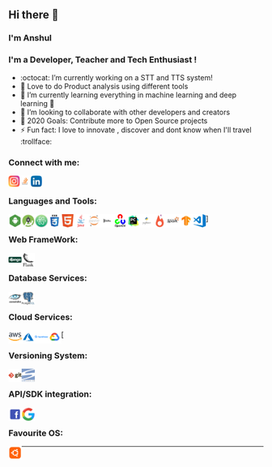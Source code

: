 ## Hi there 👋

### I'm Anshul

### I'm a Developer, Teacher and Tech Enthusiast !
- :octocat: I’m currently working on a STT and TTS system!
- 🔭 Love to do Product analysis using different tools 
- 🌱 I’m currently learning everything in machine learning and deep learning 🤣
- 👯 I’m looking to collaborate with other developers and creators
- 🥅 2020 Goals: Contribute more to Open Source projects
- ⚡ Fun fact: I love to innovate , discover and dont know when I'll travel :trollface:

### Connect with me:

[<img align="left" alt="anshul Instagram" width="22px" src="https://github.com/multinucliated/multinucliated/blob/master/images/24_insta.png" />](https://www.instagram.com/anshul.verma_/)
[<img align="left" alt="anshul StackOverlow " width="22px" src="https://github.com/multinucliated/multinucliated/blob/master/images/stackoverlow_24.png" />](https://stackoverflow.com/users/5830801/anshul-verma)
[<img align="left" alt="anshul LinkedIn" width="22px" src="https://github.com/multinucliated/multinucliated/blob/master/images/linkedin_24.png" />](https://www.linkedin.com/in/anshulhikejbp/)

<br>

### Languages and Tools:

<img align="left" alt="Android" width="26px" src="https://github.com/multinucliated/multinucliated/blob/master/images/android.png"/>
<img align="left" alt="android_studio" width="26px" src="https://github.com/multinucliated/multinucliated/blob/master/images/android_studio.png" />
<img align="left" alt="Atom" width="26px" src="https://github.com/multinucliated/multinucliated/blob/master/images/atom.jpg" />]
<img align="left" alt="CSS" width="26px" src="https://github.com/multinucliated/multinucliated/blob/master/images/css.png" />
<img align="left" alt="html5" width="26px" src="https://github.com/multinucliated/multinucliated/blob/master/images/html5.png" />
<img align="left" alt="java" width="26px" src="https://github.com/multinucliated/multinucliated/blob/master/images/java.png" />
<img align="left" alt="jupyter" width="26px" src="https://github.com/multinucliated/multinucliated/blob/master/images/jupyter.jpg" />
<img align="left" alt="Kafka" width="26px" src="https://github.com/multinucliated/multinucliated/blob/master/images/kafka.png" />
<img align="left" alt="opencv" width="26px" src="https://github.com/multinucliated/multinucliated/blob/master/images/opencv.png" />
<img align="left" alt="pycharm" width="26px" src="https://github.com/multinucliated/multinucliated/blob/master/images/pycharm.jpg" />
<img align="left" alt="python" width="26px" src="https://github.com/multinucliated/multinucliated/blob/master/images/python.png" />
<img align="left" alt="pytorch" width="26px" src="https://github.com/multinucliated/multinucliated/blob/master/images/pytorch.jpg" />
<img align="left" alt="spark" width="26px" src="https://github.com/multinucliated/multinucliated/blob/master/images/spark.jpg" />
<img align="left" alt="tensorflow" width="26px" src="https://github.com/multinucliated/multinucliated/blob/master/images/tensorflow.jpg" />
<img align="left" alt="visual_studio" width="26px" src="https://github.com/multinucliated/multinucliated/blob/master/images/visual_studio.png" />

<br>

### Web FrameWork:

<img align="left" alt="django" width="26px" src="https://github.com/multinucliated/multinucliated/blob/master/images/django.png" />
<img align="left" alt="Flask" width="26px" src="https://github.com/multinucliated/multinucliated/blob/master/images/flask.png" />

<br>

### Database Services:

<img align="left" alt="cassandra" width="26px" src="https://github.com/multinucliated/multinucliated/blob/master/images/cassandra.jpg" />
<img align="left" alt="postgres" width="26px" src="https://github.com/multinucliated/multinucliated/blob/master/images/postgres.jpg" />

<br>

### Cloud Services:

<img align="left" alt="AWS" width="26px" src="https://github.com/multinucliated/multinucliated/blob/master/images/aws.png" />
<img align="left" alt="Azure" width="26px" src="https://github.com/multinucliated/multinucliated/blob/master/images/azure.png" />
[<img align="left" alt="digitalocean" width="26px" src="https://github.com/multinucliated/multinucliated/blob/master/images/digitalocean.png" />
<img align="left" alt="GCP" width="26px" src="https://github.com/multinucliated/multinucliated/blob/master/images/gcp.png" />

<br>

### Versioning System:

<img align="left" alt="GIT" width="26px" src="https://github.com/multinucliated/multinucliated/blob/master/images/git.png" />
<img align="left" alt="svn" width="26px" src="https://github.com/multinucliated/multinucliated/blob/master/images/svn.png" />

<br>

### API/SDK integration:

<img align="left" alt="facebook" width="26px" src="https://github.com/multinucliated/multinucliated/blob/master/images/facebook.png" />
<img align="left" alt="Google" width="26px" src="https://github.com/multinucliated/multinucliated/blob/master/images/google.png" />

<br>

### Favourite OS:

<img align="left" alt="ubuntu" width="26px" src="https://github.com/multinucliated/multinucliated/blob/master/images/ubuntu.png" />

---
